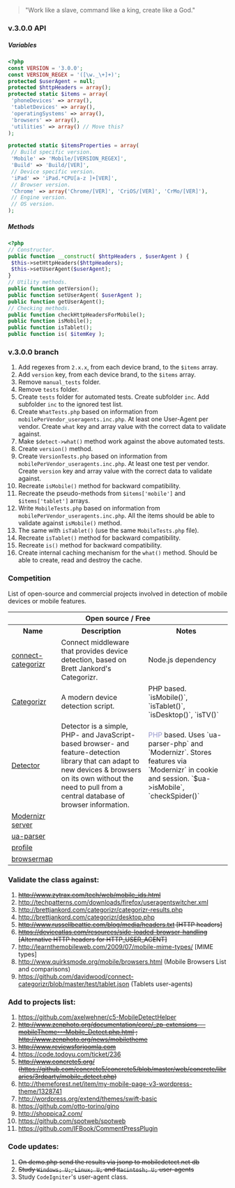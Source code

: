 > "Work like a slave, command like a king, create like a God."

### v.3.0.0 API

##### Variables

```php
<?php
const VERSION = '3.0.0';
const VERSION_REGEX = '([\w._\+]+)';
protected $userAgent = null;
protected $httpHeaders = array();
protected static $items = array(
 'phoneDevices' => array(),
 'tabletDevices' => array(),
 'operatingSystems' => array(),
 'browsers' => array(),
 'utilities' => array() // Move this?
);

protected static $itemsProperties = array(
 // Build specific version.
 'Mobile' => 'Mobile/[VERSION_REGEX]',
 'Build' => 'Build/[VER]',
 // Device specific version.
 'iPad' => 'iPad.*CPU[a-z ]+[VER]',
 // Browser version.
 'Chrome' => array('Chrome/[VER]', 'CriOS/[VER]', 'CrMo/[VER]'),
 // Engine version.
 // OS version.
);
```

##### Methods

```php
<?php
// Constructor.
public function __construct( $httpHeaders , $userAgent ) {
 $this->setHttpHeaders($httpHeaders); 
 $this->setUserAgent($userAgent);
}
// Utility methods.
public function getVersion();
public function setUserAgent( $userAgent );
public function getUserAgent();
// Checking methods.
public function checkHttpHeadersForMobile();
public function isMobile();
public function isTablet();
public function is( $itemKey );
```


### v.3.0.0 branch

1. Add regexes from `2.x.x`, from each device brand, to the `$items` array.
1. Add `version` key, from each device brand, to the `$items` array.
1. Remove `manual_tests` folder.
1. Remove `tests` folder.
1. Create `tests` folder for automated tests. Create subfolder `inc`. Add subfolder `inc` to the ignored test list.
1. Create `WhatTests.php` based on information from `mobilePerVendor_useragents.inc.php`. At least one User-Agent per vendor. Create `what` key and array value with the correct data to validate against.
1. Make `$detect->what()` method work against the above automated tests.
1. Create `version()` method.
1. Create `VersionTests.php` based on information from `mobilePerVendor_useragents.inc.php`. At least one test per vendor. Create `version` key and array value with the correct data to validate against.
1. Recreate `isMobile()` method for backward compatibility.
1. Recreate the pseudo-methods from `$items['mobile']` and `$items['tablet']` arrays.
1. Write `MobileTests.php` based on information from `mobilePerVendor_useragents.inc.php`. All the items should be able to validate against `isMobile()` method.
1. The same with `isTablet()` (use the same `MobileTests.php` file).
1. Recreate `isTablet()` method for backward compatibility.
1. Recreate `is()` method for backward compatibility.
1. Create internal caching mechanism for the `what()` method. Should be able to create, read and destroy the cache.

### Competition

List of open-source and commercial projects involved in detection of mobile devices or mobile features.

<table>
<tr>
<th colspan="3">Open source / Free</th>
</tr>
<tr>
<th>Name</th>
<th>Description</th>
<th>Notes</th>
</tr>
<tr>
<td><a href="https://github.com/davidwood/connect-categorizr">connect-categorizr</a></td>
<td>Connect middleware that provides device detection, based on Brett Jankord's Categorizr.</td>
<td>Node.js dependency</td>
</tr>
<tr>
<td><a href="https://github.com/bjankord/Categorizr">Categorizr</a></td>
<td>A modern device detection script.</td>
<td>PHP based. `isMobile()`, `isTablet()`, `isDesktop()`, `isTV()`</td>
</tr>
<tr>
<td><a href="https://github.com/dmolsen/Detector">Detector</a></td>
<td>Detector is a simple, PHP- and JavaScript-based browser- and feature-detection library that can adapt to new devices & browsers on its own without the need to pull from a central database of browser information.</td>
<td><font color="#9999cc">PHP</font> based. Uses `ua-parser-php` and `Modernizr`. Stores features via `Modernizr` in cookie and session. `$ua->isMobile`, `checkSpider()`</td>
</tr>
<tr>
<td><a href="https://github.com/jamesgpearce/modernizr-server">Modernizr server</a></td>
<td></td>
<td></td>
</tr>
<tr>
<td><a href="https://github.com/tobie/ua-parser">ua-parser</a></td>
<td></td>
<td></td>
</tr>
<tr>
<td><a href="https://github.com/yiibu/profile">profile</a></td>
<td></td>
<td></td>
</tr>
<tr>
<td><a href="https://github.com/raducotescu/browsermap">browsermap</a></td>
<td></td>
<td></td>
</tr>
</table>

### Validate the class against:

1. <s>http://www.zytrax.com/tech/web/mobile_ids.html</s>
1. http://techpatterns.com/downloads/firefox/useragentswitcher.xml
1. http://brettjankord.com/categorizr/categorizr-results.php
1. http://brettjankord.com/categorizr/desktop.php
1. <s>http://www.russellbeattie.com/blog/media/headers.txt [HTTP headers]</s>
1. <s>https://deviceatlas.com/resources/side-loaded-browser-handling [Alternative HTTP headers for HTTP_USER_AGENT]</s>
1. http://learnthemobileweb.com/2009/07/mobile-mime-types/ [MIME types]
1. http://www.quirksmode.org/mobile/browsers.html (Mobile Browsers List and comparisons)
1. https://github.com/davidwood/connect-categorizr/blob/master/test/tablet.json (Tablets user-agents)

### Add to projects list:

1. https://github.com/axelwehner/c5-MobileDetectHelper
1. <s>http://www.zenphoto.org/documentation/core/_zp-extensions---mobileTheme---Mobile_Detect.php.html ; http://www.zenphoto.org/news/mobiletheme</s>
1. <s>http://www.reviewsforjoomla.com</s>
1. https://code.todoyu.com/ticket/236
1. <s>http://www.concrete5.org/ (https://github.com/concrete5/concrete5/blob/master/web/concrete/libraries/3rdparty/mobile_detect.php)</s>
1. http://themeforest.net/item/my-mobile-page-v3-wordpress-theme/1328741
1. http://wordpress.org/extend/themes/swift-basic
1. https://github.com/otto-torino/gino
1. http://shoppica2.com/
1. https://github.com/spotweb/spotweb
1. https://github.com/IFBook/CommentPressPlugin

### Code updates:

1. <s>On demo.php send the results via jsonp to mobiledetect.net db</s>
2. <s>Study `Windows; U;`, `Linux; U;` and `Macintosh; U;` user-agents</s>
3. Study `CodeIgniter`'s user-agent class.